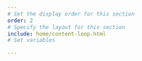 ```yaml
---
# Set the display order for this section
order: 2
# Specify the layout for this section
include: home/content-loop.html
# Set variables

---
```


